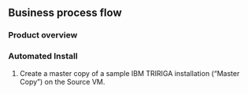 ## Business process flow

### Product overview




### Automated Install

 1. Create a master copy of a sample IBM TRIRIGA installation
(“Master Copy”) on the Source VM.


<!--stackedit_data:
eyJoaXN0b3J5IjpbMTY4ODExOTA3LDEyOTMxOTg0NTJdfQ==
-->